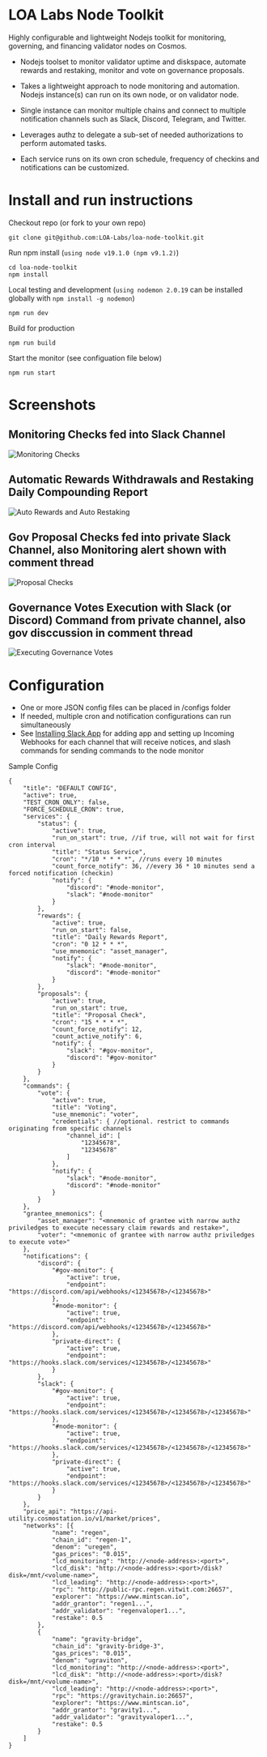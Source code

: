 # LOA Labs Node Toolkit

Highly configurable and lightweight Nodejs toolkit for monitoring, governing, and financing validator nodes on Cosmos.

- Nodejs toolset to monitor validator uptime and diskspace, automate rewards and restaking, monitor and vote on governance proposals.

- Takes a lightweight approach to node monitoring and automation. Nodejs instance(s) can run on its own node, or on validator node.

- Single instance can monitor multiple chains and connect to multiple notification channels such as Slack, Discord, Telegram, and Twitter.

- Leverages authz to delegate a sub-set of needed authorizations to perform automated tasks.

- Each service runs on its own cron schedule, frequency of checkins and notifications can be customized.

# Install and run instructions

Checkout repo (or fork to your own repo)

```
git clone git@github.com:LOA-Labs/loa-node-toolkit.git
```

Run npm install (`using node v19.1.0 (npm v9.1.2)`)

```
cd loa-node-toolkit
npm install
```

Local testing and development (`using nodemon 2.0.19` can be installed globally with `npm install -g nodemon`)

```
npm run dev
```

Build for production

```
npm run build
```

Start the monitor (see configuation file below)

```
npm run start
```

# Screenshots

## Monitoring Checks fed into Slack Channel

![Monitoring Checks](https://pitch-assets.imgix.net/077a8f6e-0166-4a5d-92d3-c6b6e899c655)

## Automatic Rewards Withdrawals and Restaking Daily Compounding Report

![Auto Rewards and Auto Restaking](https://pitch-assets.imgix.net/c1ae489d-8981-4f56-adce-e517f0b266fb)

## Gov Proposal Checks fed into private Slack Channel, also Monitoring alert shown with comment thread

![Proposal Checks](https://pitch-assets.imgix.net/e84e60af-ec08-4f71-bc0a-0251332bdeb2)

## Governance Votes Execution with Slack (or Discord) Command from private channel, also gov disccussion in comment thread

![Executing Governance Votes](https://pitch-assets.imgix.net/0bc1edd2-77ac-46cb-b014-2adf1db5339f)

# Configuration

- One or more JSON config files can be placed in /configs folder
- If needed, multiple cron and notification configurations can run simultaneously
- See [Installing Slack App](https://api.slack.com) for adding app and setting up Incoming Webhooks for each channel that will receive notices, and slash commands for sending commands to the node monitor

Sample Config

```
{
    "title": "DEFAULT CONFIG",
    "active": true,
    "TEST_CRON_ONLY": false,
    "FORCE_SCHEDULE_CRON": true,
    "services": {
        "status": {
            "active": true,
            "run_on_start": true, //if true, will not wait for first cron interval
            "title": "Status Service",
            "cron": "*/10 * * * *", //runs every 10 minutes
            "count_force_notify": 36, //every 36 * 10 minutes send a forced notification (checkin)
            "notify": {
                "discord": "#node-monitor",
                "slack": "#node-monitor"
            }
        },
        "rewards": {
            "active": true,
            "run_on_start": false,
            "title": "Daily Rewards Report",
            "cron": "0 12 * * *",
            "use_mnemonic": "asset_manager",
            "notify": {
                "slack": "#node-monitor",
                "discord": "#node-monitor"
            }
        },
        "proposals": {
            "active": true,
            "run_on_start": true,
            "title": "Proposal Check",
            "cron": "15 * * * *",
            "count_force_notify": 12,
            "count_active_notify": 6,
            "notify": {
                "slack": "#gov-monitor",
                "discord": "#gov-monitor"
            }
        }
    },
    "commands": {
        "vote": {
            "active": true,
            "title": "Voting",
            "use_mnemonic": "voter",
            "credentials": { //optional. restrict to commands originating from specific channels
                "channel_id": [
                    "12345678",
                    "12345678"
                ]
            },
            "notify": {
                "slack": "#node-monitor",
                "discord": "#node-monitor"
            }
        }
    },
    "grantee_mnemonics": {
        "asset_manager": "<mnemonic of grantee with narrow authz priviledges to execute necessary claim rewards and restake>",
        "voter": "<mnemonic of grantee with narrow authz priviledges to execute vote>"
    },
    "notifications": {
        "discord": {
            "#gov-monitor": {
                "active": true,
                "endpoint": "https://discord.com/api/webhooks/<12345678>/<12345678>"
            },
            "#node-monitor": {
                "active": true,
                "endpoint": "https://discord.com/api/webhooks/<12345678>/<12345678>"
            },
            "private-direct": {
                "active": true,
                "endpoint": "https://hooks.slack.com/services/<12345678>/<12345678>"
            }
        },
        "slack": {
            "#gov-monitor": {
                "active": true,
                "endpoint": "https://hooks.slack.com/services/<12345678>/<12345678>/<12345678>"
            },
            "#node-monitor": {
                "active": true,
                "endpoint": "https://hooks.slack.com/services/<12345678>/<12345678>/<12345678>"
            },
            "private-direct": {
                "active": true,
                "endpoint": "https://hooks.slack.com/services/<12345678>/<12345678>/<12345678>"
            }
        }
    },
    "price_api": "https://api-utility.cosmostation.io/v1/market/prices",
    "networks": [{
            "name": "regen",
            "chain_id": "regen-1",
            "denom": "uregen",
            "gas_prices": "0.015",
            "lcd_monitoring": "http://<node-address>:<port>",
            "lcd_disk": "http://<node-address>:<port>/disk?disk=/mnt/<volume-name>",
            "lcd_leading": "http://<node-address>:<port>",
            "rpc": "http://public-rpc.regen.vitwit.com:26657",
            "explorer": "https://www.mintscan.io",
            "addr_grantor": "regen1...",
            "addr_validator": "regenvaloper1...",
            "restake": 0.5
        },
        {
            "name": "gravity-bridge",
            "chain_id": "gravity-bridge-3",
            "gas_prices": "0.015",
            "denom": "ugraviton",
            "lcd_monitoring": "http://<node-address>:<port>",
            "lcd_disk": "http://<node-address>:<port>/disk?disk=/mnt/<volume-name>",
            "lcd_leading": "http://<node-address>:<port>",
            "rpc": "https://gravitychain.io:26657",
            "explorer": "https://www.mintscan.io",
            "addr_grantor": "gravity1...",
            "addr_validator": "gravityvaloper1...",
            "restake": 0.5
        }
    ]
}
```
